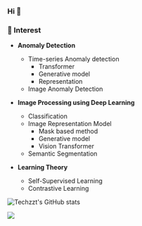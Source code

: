 ### Hi 👋

### 🌱 Interest
- **Anomaly Detection**
    - Time-series Anomaly detection 
        - Transformer
        - Generative model 
        - Representation
    - Image Anomaly Detection
    
- **Image Processing using Deep Learning**
    - Classification
    - Image Representation Model 
        - Mask based method
        - Generative model
        - Vision Transformer 
    - Semantic Segmentation

- **Learning Theory**
    - Self-Supervised Learning
    - Contrastive Learning
    
<!--
**techzzt/techzzt** is a ✨ _special_ ✨ repository because its `README.md` (this file) appears on your GitHub profile.

Here are some ideas to get you started:

- 🔭 I’m currently working on ...
- 🌱 I’m currently learning ...
- 👯 I’m looking to collaborate on ...
- 🤔 I’m looking for help with ...
- 💬 Ask me about ...
- 📫 How to reach me: ...
- 😄 Pronouns: ...
- ⚡ Fun fact: ...
-->

![Techzzt's GitHub stats](https://github-readme-stats.vercel.app/api?username=techzzt&show_icons=true&theme=vue)

<!--https://img.shields.io/badge/텍스트-뱃지컬러?style=flat-square&logo=이모지이름&logoColor=white-->
<img src="https://img.shields.io/badge/Python-3766AB?style=flat-square&logo=Python&logoColor=white"/></a>

